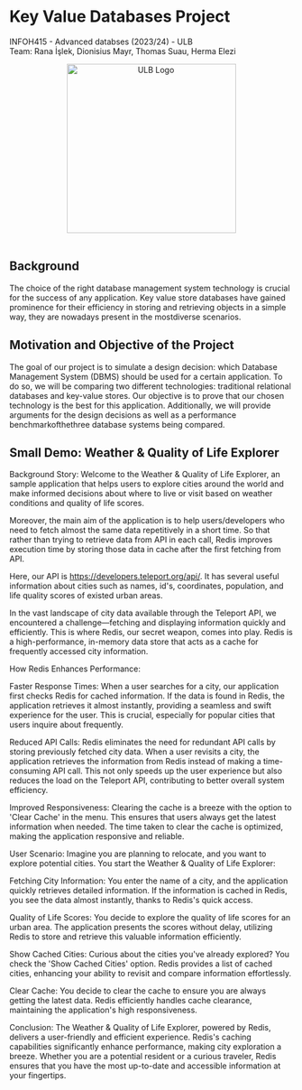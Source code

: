 
# Key Value Databases Project

INFOH415 - Advanced databses (2023/24) - ULB <br />
Team: Rana İşlek, Dionisius Mayr, Thomas Suau, Herma Elezi

<div align="center">
    <img src="https://actus.ulb.be/medias/photo/logo-universite-libre-bruxelles_1661952138925-png?ID_FICHE=19524" alt="ULB Logo" width="300"/>
</div>

<br>

## Background
The choice of the right database management system technology is crucial for the success of any application. Key value store databases have gained prominence for their efficiency in storing and retrieving objects in a simple way, they are nowadays present in the mostdiverse scenarios.

## Motivation and Objective of the Project
The goal of our project is to simulate a design decision: which Database Management System (DBMS) should be used for a certain application. To do so, we will be comparing two different technologies: traditional relational databases and key-value stores. Our objective is to prove that our chosen technology is the best for this application. Additionally, we will provide arguments for the design decisions as well as a performance benchmarkofthethree database systems being compared.

## Small Demo: Weather & Quality of Life Explorer

Background Story:
Welcome to the Weather & Quality of Life Explorer,
an sample application that helps users to explore cities around the world
and make informed decisions about where to live or visit based on weather conditions and quality of life scores.

Moreover, the main aim of the application is to help users/developers who need to fetch almost the same data
repetitively in a short time. So that rather than trying to retrieve data from API in each call, Redis improves
execution time by storing those data in cache after the first fetching from API.

Here, our API is https://developers.teleport.org/api/. It has several useful information about cities such as names, 
id's, coordinates, population, and life quality scores of existed urban areas.

In the vast landscape of city data available through the Teleport API,
we encountered a challenge—fetching and displaying information quickly and efficiently.
This is where Redis, our secret weapon, comes into play. Redis is a high-performance,
in-memory data store that acts as a cache for frequently accessed city information.

How Redis Enhances Performance:

Faster Response Times:
When a user searches for a city, our application first checks Redis for cached information.
If the data is found in Redis, the application retrieves it almost instantly, providing a seamless and swift experience for the user.
This is crucial, especially for popular cities that users inquire about frequently.

Reduced API Calls:
Redis eliminates the need for redundant API calls by storing previously fetched city data.
When a user revisits a city, the application retrieves the information from Redis instead of making a time-consuming API call.
This not only speeds up the user experience but also reduces the load on the Teleport API,
contributing to better overall system efficiency.

Improved Responsiveness:
Clearing the cache is a breeze with the option to 'Clear Cache' in the menu.
This ensures that users always get the latest information when needed.
The time taken to clear the cache is optimized, making the application responsive and reliable.

User Scenario:
Imagine you are planning to relocate, and you want to explore potential cities. You start the Weather & Quality of Life Explorer:

Fetching City Information:
You enter the name of a city, and the application quickly retrieves detailed information.
If the information is cached in Redis, you see the data almost instantly, thanks to Redis's quick access.

Quality of Life Scores:
You decide to explore the quality of life scores for an urban area.
The application presents the scores without delay, utilizing Redis to store and retrieve this valuable information efficiently.

Show Cached Cities:
Curious about the cities you've already explored? You check the 'Show Cached Cities' option.
Redis provides a list of cached cities, enhancing your ability to revisit and compare information effortlessly.

Clear Cache:
You decide to clear the cache to ensure you are always getting the latest data.
Redis efficiently handles cache clearance, maintaining the application's high responsiveness.

Conclusion:
The Weather & Quality of Life Explorer, powered by Redis, delivers a user-friendly and efficient experience.
Redis's caching capabilities significantly enhance performance, making city exploration a breeze.
Whether you are a potential resident or a curious traveler,
Redis ensures that you have the most up-to-date and accessible information at your fingertips.
